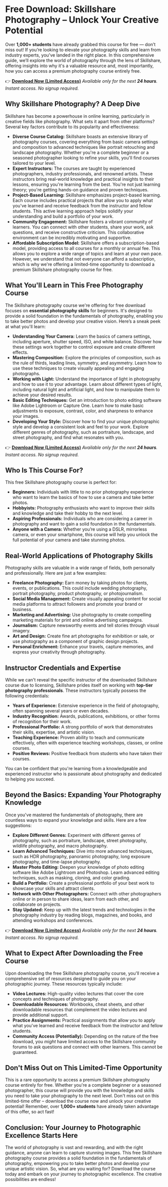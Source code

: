 # Free Download: Skillshare Photography – Unlock Your Creative Potential

Over **1,000+ students** have already grabbed this course for free — don’t miss out! If you’re looking to elevate your photography skills and learn from industry experts, you've landed in the right place. In this comprehensive guide, we’ll explore the world of photography through the lens of Skillshare, offering insights into why it's a valuable resource and, most importantly, how you can access a premium photography course entirely free.

👉 [**Download Now (Limited Access)**](https://udemywork.com/skillshare-photography)
_Available only for the next **24 hours**. Instant access. No signup required._

## Why Skillshare Photography? A Deep Dive

Skillshare has become a powerhouse in online learning, particularly in creative fields like photography. What sets it apart from other platforms? Several key factors contribute to its popularity and effectiveness:

*   **Diverse Course Catalog:** Skillshare boasts an extensive library of photography courses, covering everything from basic camera settings and composition to advanced techniques like portrait retouching and landscape photography. Whether you're a complete beginner or a seasoned photographer looking to refine your skills, you'll find courses tailored to your level.
*   **Expert Instructors:** The courses are taught by experienced photographers, industry professionals, and renowned artists. These instructors bring real-world knowledge and practical insights to their lessons, ensuring you're learning from the best. You're not just learning theory; you're getting hands-on guidance and proven techniques.
*   **Project-Based Learning:** Skillshare emphasizes project-based learning. Each course includes practical projects that allow you to apply what you've learned and receive feedback from the instructor and fellow students. This active learning approach helps solidify your understanding and build a portfolio of your work.
*   **Community Engagement:** Skillshare fosters a vibrant community of learners. You can connect with other students, share your work, ask questions, and receive constructive criticism. This collaborative environment can be incredibly motivating and supportive.
*   **Affordable Subscription Model:** Skillshare offers a subscription-based model, providing access to all courses for a monthly or annual fee. This allows you to explore a wide range of topics and learn at your own pace. However, we understand that not everyone can afford a subscription, which is why we're offering a limited-time opportunity to download a premium Skillshare photography course for free.

## What You'll Learn in This Free Photography Course

The Skillshare photography course we're offering for free download focuses on **essential photography skills** for beginners. It's designed to provide a solid foundation in the fundamentals of photography, enabling you to take better photos and develop your creative vision. Here’s a sneak peek at what you'll learn:

*   **Understanding Your Camera:** Learn the basics of camera settings, including aperture, shutter speed, ISO, and white balance. Discover how these settings work together to control exposure and create different effects.
*   **Mastering Composition:** Explore the principles of composition, such as the rule of thirds, leading lines, symmetry, and asymmetry. Learn how to use these techniques to create visually appealing and engaging photographs.
*   **Working with Light:** Understand the importance of light in photography and how to use it to your advantage. Learn about different types of light, including natural light and artificial light, and how to manipulate them to achieve your desired results.
*   **Basic Editing Techniques:** Get an introduction to photo editing software like Adobe Lightroom or Capture One. Learn how to make basic adjustments to exposure, contrast, color, and sharpness to enhance your images.
*   **Developing Your Style:** Discover how to find your unique photographic style and develop a consistent look and feel to your work. Explore different genres of photography, such as portraiture, landscape, and street photography, and find what resonates with you.

👉 [**Download Now (Limited Access)**](https://udemywork.com/skillshare-photography)
_Available only for the next **24 hours**. Instant access. No signup required._

## Who Is This Course For?

This free Skillshare photography course is perfect for:

*   **Beginners:** Individuals with little to no prior photography experience who want to learn the basics of how to use a camera and take better photos.
*   **Hobbyists:** Photography enthusiasts who want to improve their skills and knowledge and take their hobby to the next level.
*   **Aspiring Professionals:** Individuals who are considering a career in photography and want to gain a solid foundation in the fundamentals.
*   **Anyone with a Camera:** Whether you’re using a DSLR, mirrorless camera, or even your smartphone, this course will help you unlock the full potential of your camera and take stunning photos.

## Real-World Applications of Photography Skills

Photography skills are valuable in a wide range of fields, both personally and professionally. Here are just a few examples:

*   **Freelance Photography:** Earn money by taking photos for clients, events, or publications. This could include wedding photography, portrait photography, product photography, or photojournalism.
*   **Social Media Management:** Create visually appealing content for social media platforms to attract followers and promote your brand or business.
*   **Marketing and Advertising:** Use photography to create compelling marketing materials for print and online advertising campaigns.
*   **Journalism:** Capture newsworthy events and tell stories through visual imagery.
*   **Art and Design:** Create fine art photographs for exhibition or sale, or use photography as a component of graphic design projects.
*   **Personal Enrichment:** Enhance your travels, capture memories, and express your creativity through photography.

## Instructor Credentials and Expertise

While we can't reveal the specific instructor of the downloaded Skillshare course due to licensing, Skillshare prides itself on working with **top-tier photography professionals**. These instructors typically possess the following credentials:

*   **Years of Experience:** Extensive experience in the field of photography, often spanning several years or even decades.
*   **Industry Recognition:** Awards, publications, exhibitions, or other forms of recognition for their work.
*   **Professional Portfolio:** A strong portfolio of work that demonstrates their skills, expertise, and artistic vision.
*   **Teaching Experience:** Proven ability to teach and communicate effectively, often with experience teaching workshops, classes, or online courses.
*   **Positive Reviews:** Positive feedback from students who have taken their courses.

You can be confident that you're learning from a knowledgeable and experienced instructor who is passionate about photography and dedicated to helping you succeed.

## Beyond the Basics: Expanding Your Photography Knowledge

Once you've mastered the fundamentals of photography, there are countless ways to expand your knowledge and skills. Here are a few suggestions:

*   **Explore Different Genres:** Experiment with different genres of photography, such as portraiture, landscape, street photography, wildlife photography, and macro photography.
*   **Learn Advanced Techniques:** Dive into more advanced techniques, such as HDR photography, panoramic photography, long exposure photography, and time-lapse photography.
*   **Master Photo Editing:** Deepen your knowledge of photo editing software like Adobe Lightroom and Photoshop. Learn advanced editing techniques, such as masking, cloning, and color grading.
*   **Build a Portfolio:** Create a professional portfolio of your best work to showcase your skills and attract clients.
*   **Network with Other Photographers:** Connect with other photographers online or in person to share ideas, learn from each other, and collaborate on projects.
*   **Stay Updated:** Keep up with the latest trends and technologies in the photography industry by reading blogs, magazines, and books, and attending workshops and conferences.

👉 [**Download Now (Limited Access)**](https://udemywork.com/skillshare-photography)
_Available only for the next **24 hours**. Instant access. No signup required._

## What to Expect After Downloading the Free Course

Upon downloading the free Skillshare photography course, you'll receive a comprehensive set of resources designed to guide you on your photographic journey. These resources typically include:

*   **Video Lectures:** High-quality video lectures that cover the core concepts and techniques of photography.
*   **Downloadable Resources:** Workbooks, cheat sheets, and other downloadable resources that complement the video lectures and provide additional support.
*   **Practice Assignments:** Practical assignments that allow you to apply what you've learned and receive feedback from the instructor and fellow students.
*   **Community Access (Potentially):** Depending on the nature of the free download, you *might* have limited access to the Skillshare community forums to ask questions and connect with other learners. This cannot be guaranteed.

## Don't Miss Out on This Limited-Time Opportunity

This is a rare opportunity to access a premium Skillshare photography course entirely for free. Whether you're a complete beginner or a seasoned photographer, this course will provide you with the knowledge and skills you need to take your photography to the next level. Don't miss out on this limited-time offer – download the course now and unlock your creative potential! Remember, over **1,000+ students** have already taken advantage of this offer, so act fast!

## Conclusion: Your Journey to Photographic Excellence Starts Here

The world of photography is vast and rewarding, and with the right guidance, anyone can learn to capture stunning images. This free Skillshare photography course provides a solid foundation in the fundamentals of photography, empowering you to take better photos and develop your unique artistic vision. So, what are you waiting for? Download the course today and embark on your journey to photographic excellence. The creative possibilities are endless!
